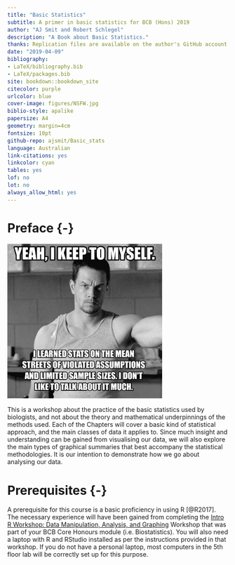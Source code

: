 ```yaml
--- 
title: "Basic Statistics"
subtitle: A primer in basic statistics for BCB (Hons) 2019
author: "AJ Smit and Robert Schlegel"
description: "A Book about Basic Statistics."
thanks: Replication files are available on the author's GitHub account
date: "2019-04-09"
bibliography:
- LaTeX/bibliography.bib
- LaTeX/packages.bib
site: bookdown::bookdown_site
citecolor: purple
urlcolor: blue
cover-image: figures/NSFW.jpg
biblio-style: apalike
papersize: A4
geometry: margin=4cm
fontsize: 10pt
github-repo: ajsmit/Basic_stats
language: Australian
link-citations: yes
linkcolor: cyan
tables: yes
lof: no
lot: no
always_allow_html: yes
---
```


# Preface {-}



<img src="figures/walberg_assumptions.jpeg" width="70%" />

This is a workshop about the practice of the basic statistics used by biologists, and not about the theory and mathematical underpinnings of the methods used. Each of the Chapters will cover a basic kind of statistical approach, and the main classes of data it applies to. Since much insight and understanding can be gained from visualising our data, we will also explore the main types of graphical summaries that best accompany the statistical methodologies. It is our intention to demonstrate how we go about analysing our data. 

# Prerequisites {-}
A prerequisite for this course is a basic proficiency in using R [@R2017]. The necessary experience will have been gained from completing the [Intro R Workshop: Data Manipulation, Analysis, and Graphing](https://robwschlegel.github.io/Intro_R_Workshop/) Workshop that was part of your BCB Core Honours module (i.e. Biostatistics). You will also need a laptop with R and RStudio installed as per the instructions provided in that workshop. If you do not have a personal laptop, most computers in the 5th floor lab will be correctly set up for this purpose.


